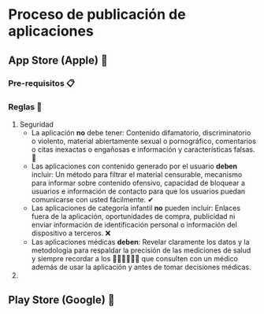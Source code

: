 # Proceso de publicación de aplicaciones

## App Store (Apple) 🍎
### Pre-requisitos 📋

### Reglas 📐
1. Seguridad
    - La aplicación **no** debe tener: 
    Contenido difamatorio, discriminatorio o violento, material abiertamente sexual o pornográfico, comentarios o citas inexactas o engañosas e información y características falsas. 🚫
    - Las aplicaciones con contenido generado por el usuario **deben** incluir: 
    Un método para filtrar el material censurable, mecanismo para informar sobre contenido ofensivo, capacidad de bloquear a usuarios e información de contacto para que los usuarios puedan comunicarse con usted fácilmente. ✔
    - Las aplicaciones de categoría infantil **no** pueden incluir: 
    Enlaces fuera de la aplicación, oportunidades de compra, publicidad ni enviar información de identificación personal o información del dispositivo a terceros. ❌
    -  Las aplicaciones médicas **deben**:
    Revelar claramente los datos y la metodología para respaldar la precisión de las mediciones de salud y siempre recordar a los 👩‍💼🙎‍♂️👨‍💼 que consulten con un médico además de usar la aplicación y antes de tomar decisiones médicas.
2. 

## Play Store (Google) 🤖